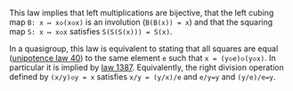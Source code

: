 This law implies that left multiplications are bijective, that the left cubing map `B: x ↦ x◇(x◇x)` is an involution (`B(B(x)) = x`) and that the squaring map `S: x ↦ x◇x` satisfies `S(S(S(x))) = S(x)`.

In a quasigroup, this law is equivalent to stating that all squares are equal ([unipotence law 40](https://teorth.github.io/equational_theories/implications/?40)) to the same element `e` such that `x = (y◇e)◇(y◇x)`.  In particular it is implied by [law 1387](https://teorth.github.io/equational_theories/implications/?1387).  Equivalently, the right division operation defined by `(x/y)◇y = x` satisfies `x/y = (y/x)/e` and `e/y=y` and `(y/e)/e=y`.
